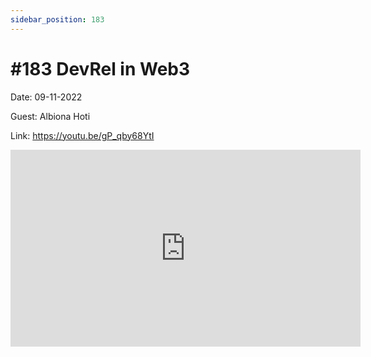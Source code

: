 ```yaml
---
sidebar_position: 183
---
```


# #183 DevRel in Web3

Date: 09-11-2022

Guest: Albiona Hoti

Link: https://youtu.be/gP_qby68YtI

<iframe width="560" height="315" src="https://www.youtube.com/embed/gP_qby68YtI" title="YouTube video player" frameborder="0" allow="accelerometer; autoplay; clipboard-write; encrypted-media; gyroscope; picture-in-picture; web-share" allowfullscreen></iframe>